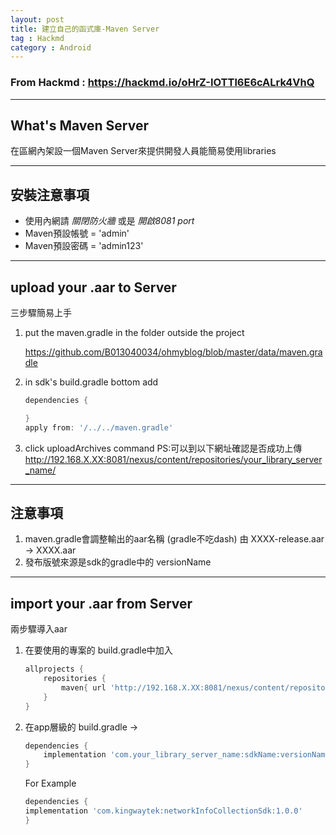```yaml
---
layout: post
title: 建立自己的函式庫-Maven Server
tag : Hackmd
category : Android
---
```


### From Hackmd : <https://hackmd.io/oHrZ-IOTTl6E6cALrk4VhQ>
---
## What's Maven Server

在區網內架設一個Maven Server來提供開發人員能簡易使用libraries

---

## 安裝注意事項

* 使用內網請 *關閉防火牆* 或是 *開啟8081 port*
* Maven預設帳號 = 'admin'
* Maven預設密碼 = 'admin123'

---

## upload your .aar to Server

三步驟簡易上手
1.  put the maven.gradle in the folder outside the project 

	<https://github.com/B013040034/ohmyblog/blob/master/data/maven.gradle>

2.  in sdk's build.gradle bottom add 

	``` gradle
	dependencies {

	}
	apply from: '/../../maven.gradle'
	```

3. click uploadArchives command
	PS:可以到以下網址確認是否成功上傳
	http://192.168.X.XX:8081/nexus/content/repositories/your_library_server_name/

---

## 注意事項
1. maven.gradle會調整輸出的aar名稱 (gradle不吃dash)
    由 XXXX-release.aar -> XXXX.aar
2. 發布版號來源是sdk的gradle中的 versionName

---
    
## import your .aar from Server
兩步驟導入aar
1. 在要使用的專案的 build.gradle中加入

	``` gradle
	allprojects {
	    repositories {
	        maven{ url 'http://192.168.X.XX:8081/nexus/content/repositories/your_library_server_name/'}
	    }
	}
	```

2. 在app層級的 build.gradle -> 

	``` gradle
	dependencies {
	    implementation 'com.your_library_server_name:sdkName:versionName'
	}
	```
	For Example

	``` gradle
	dependencies {
	implementation 'com.kingwaytek:networkInfoCollectionSdk:1.0.0'
	}
	```

